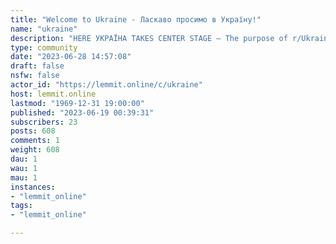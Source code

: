 ```yaml
---
title: "Welcome to Ukraine - Ласкаво просимо в Україну!" 
name: "ukraine"
description: "HERE УКРАЇНА TAKES CENTER STAGE — The purpose of r/Ukraine is to amplify Ukrainian voices. We are at war, so content is tightly moderated..."
type: community
date: "2023-06-28 14:57:08"
draft: false
nsfw: false
actor_id: "https://lemmit.online/c/ukraine"
host: lemmit.online
lastmod: "1969-12-31 19:00:00"
published: "2023-06-19 00:39:31"
subscribers: 23
posts: 608
comments: 1
weight: 608
dau: 1
wau: 1
mau: 1
instances:
- "lemmit_online"
tags: 
- "lemmit_online"

---
```

